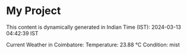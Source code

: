 # My Project

This content is dynamically generated in Indian Time (IST): 2024-03-13 04:42:39 IST


Current Weather in Coimbatore:
Temperature: 23.88 °C
Condition: mist

